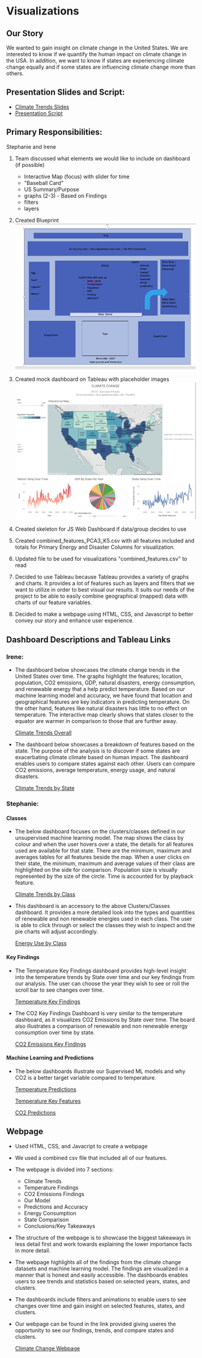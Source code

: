 # Visualizations

## Our Story

We wanted to gain insight on climate change in the United States. We are interested to know if we quantify the human impact on climate change in the USA. In addition, we want to know if states are experiencing climate change equally and if some states are influencing climate change more than others.  

## Presentation Slides and Script:
 - <a href="https://docs.google.com/presentation/d/15MENIOhjLSVF9AC3xavduDZ4B1AA4qlJFtM7gXTUJPA/edit#slide=id.p">Climate Trends Slides</a>
 - <a href="https://docs.google.com/document/d/17QTFpMqb2Hr_oPxPhpX2MKCEbhAhqKD2b9tUgRSGlSM/edit?usp=sharing">Presentation Script</a>


## Primary Responsibilities:
 Stephanie and Irene

1. Team discussed what elements we would like to include on dashboard (if possible)
    - Interactive Map (focus) with slider for time
    - "Baseball Card"
    - US Summary/Purpose
    - graphs (2-3) - Based on Findings
    - filters
    - layers

2. Created Blueprint
<img src="dashboard_mock.png"></img>

3. Created mock dashboard on Tableau with placeholder images
<img src= "dashboard_practice.png"></img>

4. Created skeleton for JS Web Dashboard if data/group decides to use

5. Created combined_features_PCA3_K5.csv with all features included and totals for Primary Energy and Disaster Columns for visualization.

6. Updated file to be used for visualizations "combined_features.csv" to read

7. Decided to use Tableau because Tableau provides a variety of graphs and charts. It provides a lot of features such as layers and filters that we want to utilize in order to best visual our results. It suits our needs of the project to be able to easily combine geographical (mapped) data with charts of our feature variables.

8. Decided to make a webpage using HTML, CSS, and Javascript to better convey our story and enhance user experience.


## Dashboard Descriptions and Tableau Links

### Irene:
- The dashboard below showcases the climate change trends in the United States over time. The graphs highlight the features; location, population, CO2 emissions, GDP, natural disasters, energy consumption, and renewable energy that a help predict temperature. Based on our machine learning model and accuracy, we have found that location and geographical features are key indicators in predicting temperature. On the other hand, features like natural disasters has little to no effect on temperature. The interactive map clearly shows that states closer to the equator are warmer in comparison to those that are further away. 

    <a href="https://public.tableau.com/profile/irene.depacina#!/vizhome/ClimateChangeTrends_16174174601980/Dashboard1?publish=yes">Climate Trends Overall</a>

- The dashboard below showcases a breakdown of features based on the state. The purpose of the analysis is to discover if some states are exacerbating climate climate based on human impact. The dashboard enables users to compare states against each other. Users can compare CO2 emissions, average temperature, energy usage, and natural disasters. 

    <a href="https://public.tableau.com/profile/irene.depacina#!/vizhome/ResultsbyState/Dashboard1">Climate Trends by State</a>


### Stephanie:
#### Classes ####
- The below dashboard focuses on the clusters/classes defined in our unsupervised machine learning model. The map shows the class by colour and when the user hovers over a state, the details for all features used are available for that state. There are the minimum, maximum and averages tables for all features beside the  map. When a user clicks on their state, the minimum, maximum and average values of their class are highlighted on the side for comparison. Population size is visually represented by the size of the circle. Time is accounted for by playback feature. 

    <a href="https://public.tableau.com/profile/stephanie.m.juniper#!/vizhome/Climate_Change_Classes/ClusterTrends?publish=yes">Climate Trends by Class</a>
- This dashboard is an accessory to the above Clusters/Classes dashboard. It provides a more detailed look into the types and quantities of renewable and non renewable energies used in each class. The user is able to click through or select the classes they wish to inspect and the pie charts will adjust accordingly.

    <a href="https://public.tableau.com/profile/stephanie.m.juniper#!/vizhome/Climate_Change_Classes/EnergyusebyCluster">Energy Use by Class</a>

#### Key Findings ####
- The Temperature Key Findings dashboard provides high-level insight into the temperature trends by State over time and our key findings from our analysis. The user can choose the year they wish to see or roll the scroll bar to see changes over time.

    <a href="https://public.tableau.com/profile/stephanie.m.juniper#!/vizhome/Temp_CO2_highlights/Temp_Key_Findings">Temperature Key Findings</a>

- The CO2 Key Findings Dashboard is very similar to the temperature dashboard, as it visualizes CO2 Emissions by State over time. The board also illustrates a comparison of renewable and non renewable energy consumption over time by state.


    <a href="https://public.tableau.com/profile/stephanie.m.juniper#!/vizhome/Temp_CO2_highlights/CO2_Key_Findings">CO2 Emissions Key Findings</a>

#### Machine Learning and Predictions ####
- The below dashboards illustrate our Supervised ML models and why CO2 is a better target variable compared to temperature. 

    <a href="https://public.tableau.com/profile/stephanie.m.juniper#!/vizhome/Predictions_16178534877910/NN-SKLModels">Temperature Predictions</a>

    <a href ="https://public.tableau.com/profile/stephanie.m.juniper#!/vizhome/Predictions_16178534877910/FeatureModels">Temperature Key Features</a>

    <a href="https://public.tableau.com/profile/stephanie.m.juniper#!/vizhome/Predictions_16178534877910/CO2Model">CO2 Predictions</a>



## Webpage

- Used HTML, CSS, and Javacript to create a webpage
- We used a combined csv file that included all of our features.
- The webpage is divided into 7 sections:
    - Climate Trends
    - Temperature Findings
    - CO2 Emissions Findings
    - Our Model
    - Predictions and Accuracy
    - Energy Consumption
    - State Comparison
    - Conclusions/Key Takeaways
- The structure of the webpage is to showcase the biggest takeaways in less detail first and work towards explaining the lower importance facts in more detail.
- The webpage highlights all of the findings from the climate change datasets and machine learning model. The findings are visualized in a manner that is honest and easily accessible. The dashboards enables users to see trends and statistics based on selected years, states, and clusters. 
- The dashboards include filters and animations to enable users to see changes over time and gain insight on selected features, states, and clusters.
- Our webpage can be found in the link provided giving useres the opportunity to see our findings, trends, and compare states and clusters.

    <a href="https://irenedepacina.github.io/predicting_temp/">Climate Change Webpage</a>


